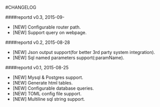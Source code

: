 #CHANGELOG

####reportd v0.3, 2015-09-

- [NEW] Configurable router path.
- [NEW] Support query on webpage.

####reportd v0.2, 2015-08-28

- [NEW] Json output support(for better 3rd party system integration).
- [NEW] Sql named parameters support(:paramName).

####reportd v0.1, 2015-08-25

- [NEW] Mysql & Postgres support.
- [NEW] Generate html tables.
- [NEW] Configurable database queries.
- [NEW] TOML config file support.
- [NEW] Multiline sql string support.
